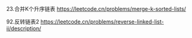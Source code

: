 23.合并K个升序链表
https://leetcode.cn/problems/merge-k-sorted-lists/

92.反转链表2
https://leetcode.cn/problems/reverse-linked-list-ii/description/